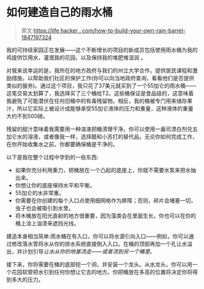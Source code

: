 # 如何建造自己的雨水桶

> 原文:[https://life hacker . com/how-to-build-your-own-rain-barrel-1847197324](https://lifehacker.com/how-to-build-your-own-rain-barrel-1847197324)

我的可持续家园正在发展——这个不断增长的项目的新成员包括使用雨水桶为我的鸡提供饮用水，灌溉我的花园，以及保持我的堆肥堆湿润 。

对我来说幸运的是，我所在的地方政府与我们的州立大学合作，提供居民课程和激励措施，以帮助我们社区的保护工作(你可以向当地政府查询，看看他们是否提供类似的服务)。通过这个项目，我只花了37美元就买到了一个55加仑的雨水桶——这笔交易太划算了，我选择买了三个桶给T2。这些桶保证是食品级的，这意味着我避免了可能潜伏在任何旧桶中的有毒残留物。相反，我的桶被专门用来储存果汁，所以它实际上被设计成能够承受55加仑液体的压力和重量，这种液体的重量大约不到500磅。

残留的甜汁意味着我需要用一种溶液把桶清理干净。你可以使用一盎司漂白剂兑五加仑水的溶液，或者像我一样，选择醋和小苏打的替代品。无论你如何完成工作，在你开始收集水之前，你都要确保桶是干净的。

以下是我在整个过程中学到的一些东西:

*   如果你充分利用重力，把桶放在一个凸起的底座上，你就不需要水泵来把水抽出来。
*   你想让你的底座保持水平和平衡。
*   55加仑的水非常重。
*   你需要在你创建的每个入口点使用细网格作为屏障；否则，碎片会堵塞一切，虫子也会被吸引到水里。
*   将木桶放在阳光直射的地方很重要，因为藻类会在里面生长。你也可以在你的桶上涂上油漆来遮挡光线。

建造本身相当简单:雨水桶在有入口，你可以将水源引向入口——例如，你可以通过修改落水管将水从你的排水系统直接倒入入口。在桶的顶部再加一个孔让水溢出，并计划引导*让水从你的地基流走——或者流到另一个桶里。*

接下来，你将需要在桶的底部挖一个洞，并安装一个龙头。从水龙头，你可以用一个花园软管把水引到任何你想让它去的地方。你把桶放在多高的位置将决定你将得到多大的压力。